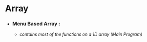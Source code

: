 # Array

* ### Menu Based Array : 
  * *contains most of the functions on a 1D array (Main Program)*
